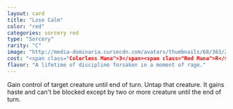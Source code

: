 ```yaml
---
layout: card
title: "Lose Calm"
color: "red"
categories: sorcery red
type: "Sorcery"
rarity: "C"
image: "http://media-dominaria.cursecdn.com/avatars/thumbnails/68/363/200/283/635618450454205082.png"
cost: "<span class="Colorless Mana">3</span><span class="Red Mana">R</span>"
flavor: "A lifetime of discipline forsaken in a moment of rage."
---
```


Gain control of target creature until end of turn. Untap that creature. It gains haste and can't be blocked except by two or more creature until the end of turn.
